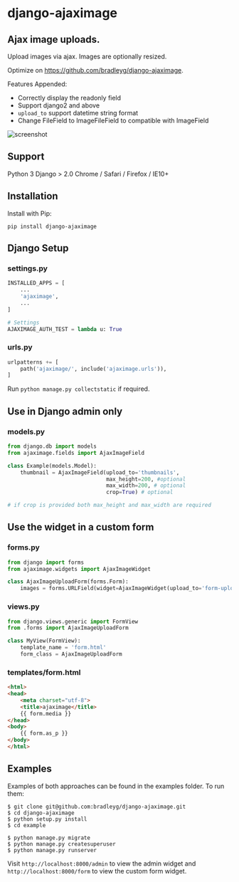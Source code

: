 django-ajaximage
===============

Ajax image uploads.
-------------------------------------

Upload images via ajax. Images are optionally resized.

Optimize on https://github.com/bradleyg/django-ajaximage.

Features Appended:

* Correctly display the readonly field
* Support django2 and above
* `upload_to` support datetime string format
* Change FileField to ImageFileField to compatible with ImageField

![screenshot](/screenshot.png?raw=true)

## Support
Python 3
Django > 2.0
Chrome / Safari / Firefox / IE10+


## Installation

Install with Pip:

```pip install django-ajaximage```

## Django Setup

### settings.py

```python
INSTALLED_APPS = [
    ...
    'ajaximage',
    ...
]

# Settings
AJAXIMAGE_AUTH_TEST = lambda u: True
```

### urls.py

```python
urlpatterns += [
    path('ajaximage/', include('ajaximage.urls')),
]
```

Run ```python manage.py collectstatic``` if required.

## Use in Django admin only

### models.py

```python
from django.db import models
from ajaximage.fields import AjaxImageField

class Example(models.Model):
    thumbnail = AjaxImageField(upload_to='thumbnails',
                               max_height=200, #optional
                               max_width=200, # optional
                               crop=True) # optional

# if crop is provided both max_height and max_width are required
```

## Use the widget in a custom form

### forms.py

```python
from django import forms
from ajaximage.widgets import AjaxImageWidget

class AjaxImageUploadForm(forms.Form):
    images = forms.URLField(widget=AjaxImageWidget(upload_to='form-uploads'))
```

### views.py

```python
from django.views.generic import FormView
from .forms import AjaxImageUploadForm

class MyView(FormView):
    template_name = 'form.html'
    form_class = AjaxImageUploadForm
```

### templates/form.html

```html
<html>
<head>
    <meta charset="utf-8">
    <title>ajaximage</title>
    {{ form.media }}
</head>
<body>
    {{ form.as_p }}
</body>
</html>
```

## Examples
Examples of both approaches can be found in the examples folder. To run them:
```shell
$ git clone git@github.com:bradleyg/django-ajaximage.git
$ cd django-ajaximage
$ python setup.py install
$ cd example

$ python manage.py migrate
$ python manage.py createsuperuser
$ python manage.py runserver
```

Visit ```http://localhost:8000/admin``` to view the admin widget and ```http://localhost:8000/form``` to view the custom form widget.
